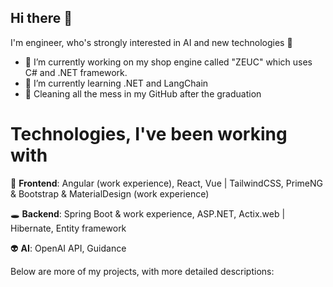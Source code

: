 ## Hi there 👋

I'm engineer, who's strongly interested in AI and new technologies :robot: 

- 🔭 I’m currently working on my shop engine called "ZEUC" which uses C# and .NET framework.
- 🌱 I’m currently learning .NET and LangChain
- :broom: Cleaning all the mess in my GitHub after the graduation 

# Technologies, I've been working with

:dizzy: **Frontend**: Angular (work experience), React, Vue | TailwindCSS, PrimeNG & Bootstrap & MaterialDesign (work experience)

:hole: **Backend**: Spring Boot & work experience, ASP.NET, Actix.web | Hibernate, Entity framework

:alien: **AI**: OpenAI API, Guidance

Below are more of my projects, with more detailed descriptions:
